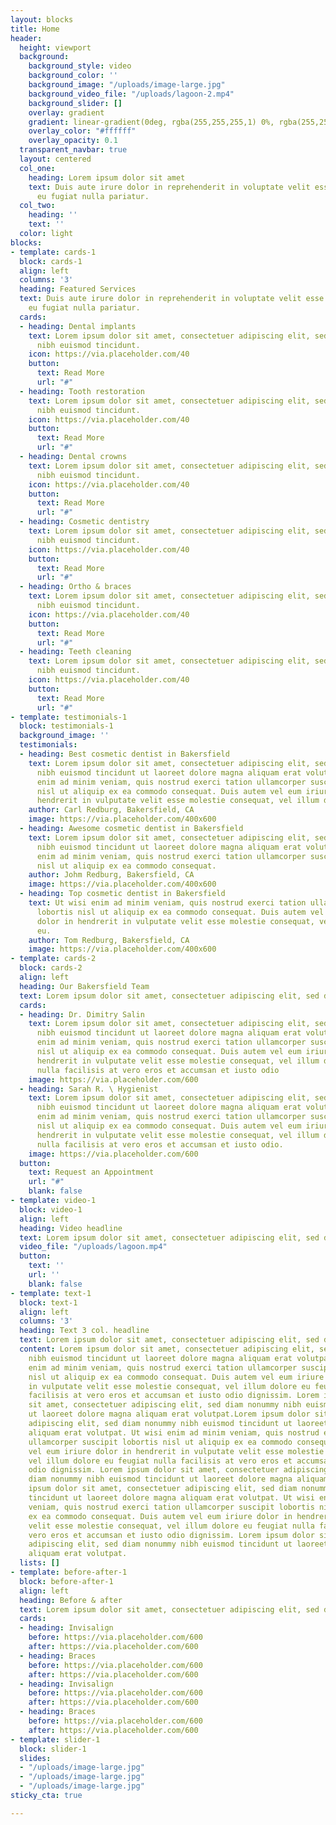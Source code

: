 ```yaml
---
layout: blocks
title: Home
header:
  height: viewport
  background:
    background_style: video
    background_color: ''
    background_image: "/uploads/image-large.jpg"
    background_video_file: "/uploads/lagoon-2.mp4"
    background_slider: []
    overlay: gradient
    gradient: linear-gradient(0deg, rgba(255,255,255,1) 0%, rgba(255,255,255,0) 50%);
    overlay_color: "#ffffff"
    overlay_opacity: 0.1
  transparent_navbar: true
  layout: centered
  col_one:
    heading: Lorem ipsum dolor sit amet
    text: Duis aute irure dolor in reprehenderit in voluptate velit esse cillum dolore
      eu fugiat nulla pariatur.
  col_two:
    heading: ''
    text: ''
  color: light
blocks:
- template: cards-1
  block: cards-1
  align: left
  columns: '3'
  heading: Featured Services
  text: Duis aute irure dolor in reprehenderit in voluptate velit esse cillum dolore
    eu fugiat nulla pariatur.
  cards:
  - heading: Dental implants
    text: Lorem ipsum dolor sit amet, consectetuer adipiscing elit, sed diam nonummy
      nibh euismod tincidunt.
    icon: https://via.placeholder.com/40
    button:
      text: Read More
      url: "#"
  - heading: Tooth restoration
    text: Lorem ipsum dolor sit amet, consectetuer adipiscing elit, sed diam nonummy
      nibh euismod tincidunt.
    icon: https://via.placeholder.com/40
    button:
      text: Read More
      url: "#"
  - heading: Dental crowns
    text: Lorem ipsum dolor sit amet, consectetuer adipiscing elit, sed diam nonummy
      nibh euismod tincidunt.
    icon: https://via.placeholder.com/40
    button:
      text: Read More
      url: "#"
  - heading: Cosmetic dentistry
    text: Lorem ipsum dolor sit amet, consectetuer adipiscing elit, sed diam nonummy
      nibh euismod tincidunt.
    icon: https://via.placeholder.com/40
    button:
      text: Read More
      url: "#"
  - heading: Ortho & braces
    text: Lorem ipsum dolor sit amet, consectetuer adipiscing elit, sed diam nonummy
      nibh euismod tincidunt.
    icon: https://via.placeholder.com/40
    button:
      text: Read More
      url: "#"
  - heading: Teeth cleaning
    text: Lorem ipsum dolor sit amet, consectetuer adipiscing elit, sed diam nonummy
      nibh euismod tincidunt.
    icon: https://via.placeholder.com/40
    button:
      text: Read More
      url: "#"
- template: testimonials-1
  block: testimonials-1
  background_image: ''
  testimonials:
  - heading: Best cosmetic dentist in Bakersfield
    text: Lorem ipsum dolor sit amet, consectetuer adipiscing elit, sed diam nonummy
      nibh euismod tincidunt ut laoreet dolore magna aliquam erat volutpat. Ut wisi
      enim ad minim veniam, quis nostrud exerci tation ullamcorper suscipit lobortis
      nisl ut aliquip ex ea commodo consequat. Duis autem vel eum iriure dolor in
      hendrerit in vulputate velit esse molestie consequat, vel illum dolore eu.
    author: Carl Redburg, Bakersfield, CA
    image: https://via.placeholder.com/400x600
  - heading: Awesome cosmetic dentist in Bakersfield
    text: Lorem ipsum dolor sit amet, consectetuer adipiscing elit, sed diam nonummy
      nibh euismod tincidunt ut laoreet dolore magna aliquam erat volutpat. Ut wisi
      enim ad minim veniam, quis nostrud exerci tation ullamcorper suscipit lobortis
      nisl ut aliquip ex ea commodo consequat.
    author: Johm Redburg, Bakersfield, CA
    image: https://via.placeholder.com/400x600
  - heading: Top cosmetic dentist in Bakersfield
    text: Ut wisi enim ad minim veniam, quis nostrud exerci tation ullamcorper suscipit
      lobortis nisl ut aliquip ex ea commodo consequat. Duis autem vel eum iriure
      dolor in hendrerit in vulputate velit esse molestie consequat, vel illum dolore
      eu.
    author: Tom Redburg, Bakersfield, CA
    image: https://via.placeholder.com/400x600
- template: cards-2
  block: cards-2
  align: left
  heading: Our Bakersfield Team
  text: Lorem ipsum dolor sit amet, consectetuer adipiscing elit, sed diam
  cards:
  - heading: Dr. Dimitry Salin
    text: Lorem ipsum dolor sit amet, consectetuer adipiscing elit, sed diam nonummy
      nibh euismod tincidunt ut laoreet dolore magna aliquam erat volutpat. Ut wisi
      enim ad minim veniam, quis nostrud exerci tation ullamcorper suscipit lobortis
      nisl ut aliquip ex ea commodo consequat. Duis autem vel eum iriure dolor in
      hendrerit in vulputate velit esse molestie consequat, vel illum dolore eu feugiat
      nulla facilisis at vero eros et accumsan et iusto odio
    image: https://via.placeholder.com/600
  - heading: Sarah R. \ Hygienist
    text: Lorem ipsum dolor sit amet, consectetuer adipiscing elit, sed diam nonummy
      nibh euismod tincidunt ut laoreet dolore magna aliquam erat volutpat. Ut wisi
      enim ad minim veniam, quis nostrud exerci tation ullamcorper suscipit lobortis
      nisl ut aliquip ex ea commodo consequat. Duis autem vel eum iriure dolor in
      hendrerit in vulputate velit esse molestie consequat, vel illum dolore eu feugiat
      nulla facilisis at vero eros et accumsan et iusto odio.
    image: https://via.placeholder.com/600
  button:
    text: Request an Appointment
    url: "#"
    blank: false
- template: video-1
  block: video-1
  align: left
  heading: Video headline
  text: Lorem ipsum dolor sit amet, consectetuer adipiscing elit, sed diam
  video_file: "/uploads/lagoon.mp4"
  button:
    text: ''
    url: ''
    blank: false
- template: text-1
  block: text-1
  align: left
  columns: '3'
  heading: Text 3 col. headline
  text: Lorem ipsum dolor sit amet, consectetuer adipiscing elit, sed diam
  content: Lorem ipsum dolor sit amet, consectetuer adipiscing elit, sed diam nonummy
    nibh euismod tincidunt ut laoreet dolore magna aliquam erat volutpat. Ut wisi
    enim ad minim veniam, quis nostrud exerci tation ullamcorper suscipit lobortis
    nisl ut aliquip ex ea commodo consequat. Duis autem vel eum iriure dolor in hendrerit
    in vulputate velit esse molestie consequat, vel illum dolore eu feugiat nulla
    facilisis at vero eros et accumsan et iusto odio dignissim. Lorem ipsum dolor
    sit amet, consectetuer adipiscing elit, sed diam nonummy nibh euismod tincidunt
    ut laoreet dolore magna aliquam erat volutpat.Lorem ipsum dolor sit amet, consectetuer
    adipiscing elit, sed diam nonummy nibh euismod tincidunt ut laoreet dolore magna
    aliquam erat volutpat. Ut wisi enim ad minim veniam, quis nostrud exerci tation
    ullamcorper suscipit lobortis nisl ut aliquip ex ea commodo consequat. Duis autem
    vel eum iriure dolor in hendrerit in vulputate velit esse molestie consequat,
    vel illum dolore eu feugiat nulla facilisis at vero eros et accumsan et iusto
    odio dignissim. Lorem ipsum dolor sit amet, consectetuer adipiscing elit, sed
    diam nonummy nibh euismod tincidunt ut laoreet dolore magna aliquam erat volutpat.Lorem
    ipsum dolor sit amet, consectetuer adipiscing elit, sed diam nonummy nibh euismod
    tincidunt ut laoreet dolore magna aliquam erat volutpat. Ut wisi enim ad minim
    veniam, quis nostrud exerci tation ullamcorper suscipit lobortis nisl ut aliquip
    ex ea commodo consequat. Duis autem vel eum iriure dolor in hendrerit in vulputate
    velit esse molestie consequat, vel illum dolore eu feugiat nulla facilisis at
    vero eros et accumsan et iusto odio dignissim. Lorem ipsum dolor sit amet, consectetuer
    adipiscing elit, sed diam nonummy nibh euismod tincidunt ut laoreet dolore magna
    aliquam erat volutpat.
  lists: []
- template: before-after-1
  block: before-after-1
  align: left
  heading: Before & after
  text: Lorem ipsum dolor sit amet, consectetuer adipiscing elit, sed diam
  cards:
  - heading: Invisalign
    before: https://via.placeholder.com/600
    after: https://via.placeholder.com/600
  - heading: Braces
    before: https://via.placeholder.com/600
    after: https://via.placeholder.com/600
  - heading: Invisalign
    before: https://via.placeholder.com/600
    after: https://via.placeholder.com/600
  - heading: Braces
    before: https://via.placeholder.com/600
    after: https://via.placeholder.com/600
- template: slider-1
  block: slider-1
  slides:
  - "/uploads/image-large.jpg"
  - "/uploads/image-large.jpg"
  - "/uploads/image-large.jpg"
sticky_cta: true

---
```


